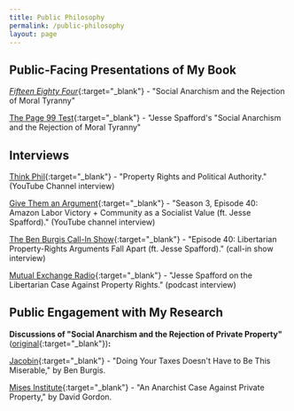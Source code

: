 ```yaml
---
title: Public Philosophy
permalink: /public-philosophy
layout: page
---
```

<!-- Google tag (gtag.js) -->
<script async src="https://www.googletagmanager.com/gtag/js?id=G-EX32E7FD6Z"></script>
<script>
  window.dataLayer = window.dataLayer || [];
  function gtag(){dataLayer.push(arguments);}
  gtag('js', new Date());

  gtag('config', 'G-EX32E7FD6Z');
</script>

## Public-Facing Presentations of My Book

[_Fifteen Eighty Four_](https://www.cambridgeblog.org/2023/11/social-anarchism-and-the-rejection-of-moral-tyranny/){:target="_blank"} - "Social Anarchism and the Rejection of Moral Tyranny"

[The Page 99 Test](https://page99test.blogspot.com/2023/11/jesse-spaffords-social-anarchism-and.html){:target="_blank"} - "Jesse Spafford's "Social Anarchism and the Rejection of Moral Tyranny"

## Interviews
[Think Phil](https://www.youtube.com/watch?v=GVO2ZY6TqNw&ab_channel=ThinkPhil){:target="_blank"} - "Property Rights and Political Authority." (YouTube Channel interview)

[Give Them an Argument](https://youtu.be/gX6CJnEZZ-A?t=2461){:target="_blank"} - "Season 3, Episode 40: Amazon Labor Victory + Community as a Socialist Value (ft. Jesse Spafford)." (YouTube channel interview)

[The Ben Burgis Call-In Show](https://www.callin.com/episode/episode-40-libertarian-property-rights-XtwLmWtkHf){:target="_blank"} - "Episode 40: Libertarian Property-Rights Arguments Fall Apart (ft. Jesse Spafford)." (call-in show interview)

[Mutual Exchange Radio](https://c4ss.org/content/54893){:target="_blank"} - "Jesse Spafford on the Libertarian Case Against Property Rights." (podcast interview)

## Public Engagement with My Research

**Discussions of "Social Anarchism and the Rejection of Private Property"** ([original](https://jessespafford.com/files/SpaffordSocialAnarchism.pdf){:target="_blank"})**:**

[Jacobin](https://jacobinmag.com/2022/04/us-tax-day-filing-complicated-returns){:target="_blank"} - "Doing Your Taxes Doesn't Have to Be This Miserable," by Ben Burgis.

[Mises Institute](https://mises.org/library/anarchist-case-against-private-property){:target="_blank"} - "An Anarchist Case Against Private Property," by David Gordon.
